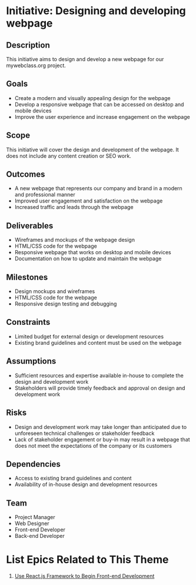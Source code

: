 # Initiative: Designing and developing webpage

## Description

This initiative aims to design and develop a new webpage for our mywebclass.org
project.

## Goals

- Create a modern and visually appealing design for the webpage
- Develop a responsive webpage that can be accessed on desktop and mobile
  devices
- Improve the user experience and increase engagement on the webpage

## Scope

This initiative will cover the design and development of the webpage. It does
not include any content creation or SEO work.

## Outcomes

- A new webpage that represents our company and brand in a modern and
  professional manner
- Improved user engagement and satisfaction on the webpage
- Increased traffic and leads through the webpage

## Deliverables

- Wireframes and mockups of the webpage design
- HTML/CSS code for the webpage
- Responsive webpage that works on desktop and mobile devices
- Documentation on how to update and maintain the webpage

## Milestones

- Design mockups and wireframes
- HTML/CSS code for the webpage
- Responsive design testing and debugging

## Constraints

- Limited budget for external design or development resources
- Existing brand guidelines and content must be used on the webpage

## Assumptions

- Sufficient resources and expertise available in-house to complete the design
  and development work
- Stakeholders will provide timely feedback and approval on design and
  development work

## Risks

- Design and development work may take longer than anticipated due to unforeseen
  technical challenges or stakeholder feedback
- Lack of stakeholder engagement or buy-in may result in a webpage that does not
  meet the expectations of the company or its customers

## Dependencies

- Access to existing brand guidelines and content
- Availability of in-house design and development resources

## Team

- Project Manager
- Web Designer
- Front-end Developer
- Back-end Developer

# List Epics Related to This Theme

1. [Use React.js Framework to Begin Front-end Development](epics/epic_create_react_app.md)
